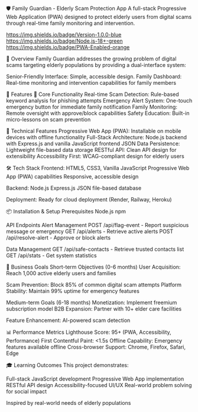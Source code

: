 🛡️ Family Guardian - Elderly Scam Protection App
A full-stack Progressive Web Application (PWA) designed to protect elderly users from digital scams through real-time family monitoring and intervention.

https://img.shields.io/badge/Version-1.0.0-blue
https://img.shields.io/badge/Node.js-18+-green
https://img.shields.io/badge/PWA-Enabled-orange

🌟 Overview
Family Guardian addresses the growing problem of digital scams targeting elderly populations by providing a dual-interface system:

Senior-Friendly Interface: Simple, accessible design.
Family Dashboard: Real-time monitoring and intervention capabilities for family members

🚀 Features
🎯 Core Functionality
Real-time Scam Detection: Rule-based keyword analysis for phishing attempts
Emergency Alert System: One-touch emergency button for immediate family notification
Family Monitoring: Remote oversight with approve/block capabilities
Safety Education: Built-in micro-lessons on scam prevention

📱 Technical Features
Progressive Web App (PWA): Installable on mobile devices with offline functionality
Full-Stack Architecture: Node.js backend with Express.js and vanilla JavaScript frontend
JSON Data Persistence: Lightweight file-based data storage
RESTful API: Clean API design for extensibility
Accessibility First: WCAG-compliant design for elderly users

🛠️ Tech Stack
Frontend:
HTML5, CSS3, Vanilla JavaScript
Progressive Web App (PWA) capabilities
Responsive, accessible design

Backend:
Node.js
Express.js
JSON file-based database

Deployment:
Ready for cloud deployment (Render, Railway, Heroku)

📦 Installation & Setup
Prerequisites
Node.js
npm 


 API Endpoints
Alert Management
POST /api/flag-event - Report suspicious message or emergency
GET /api/alerts - Retrieve active alerts
POST /api/resolve-alert - Approve or block alerts

Data Management
GET /api/safe-contacts - Retrieve trusted contacts list
GET /api/stats - Get system statistics

🎯 Business Goals
Short-term Objectives (0-6 months)
User Acquisition: Reach 1,000 active elderly users and families

Scam Prevention: Block 85% of common digital scam attempts
Platform Stability: Maintain 99% uptime for emergency features

Medium-term Goals (6-18 months)
Monetization: Implement freemium subscription model
B2B Expansion: Partner with 10+ elder care facilities

Feature Enhancement: AI-powered scam detection


📊 Performance Metrics
Lighthouse Score: 95+ (PWA, Accessibility, Performance)
First Contentful Paint: <1.5s
Offline Capability: Emergency features available offline
Cross-browser Support: Chrome, Firefox, Safari, Edge

🎓 Learning Outcomes
This project demonstrates:

Full-stack JavaScript development
Progressive Web App implementation
RESTful API design
Accessibility-focused UI/UX
Real-world problem solving for social impact


Inspired by real-world needs of elderly populations




